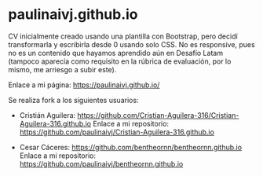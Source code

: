 # paulinaivj.github.io

CV inicialmente creado usando una plantilla con Bootstrap, pero decidí transformarla y escribirla desde 0 usando solo CSS. No es responsive, pues no es un contenido que hayamos aprendido aún en Desafío Latam (tampoco aparecía como requisito en la rúbrica de evaluación, por lo mismo, me arriesgo a subir este).

Enlace a mi página: https://paulinaivj.github.io/

Se realiza fork a los siguientes usuarios:
- Cristián Aguilera: https://github.com/Cristian-Aguilera-316/Cristian-Aguilera-316.github.io
  Enlace a mi repositorio: https://github.com/paulinaivj/Cristian-Aguilera-316.github.io

- Cesar Cáceres: https://github.com/bentheornn/bentheornn.github.io
  Enlace a mi repositorio: https://github.com/paulinaivj/bentheornn.github.io

